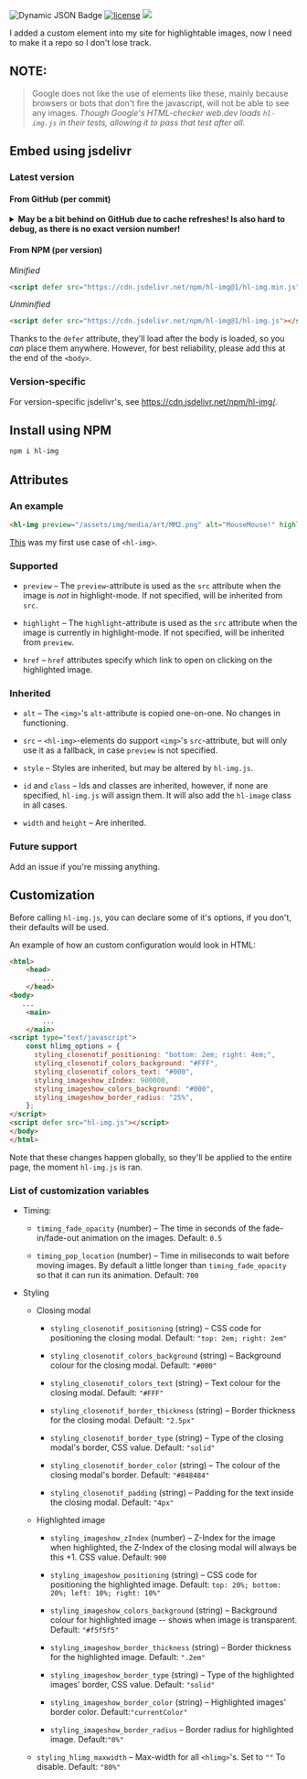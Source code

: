 ![Dynamic JSON Badge](https://img.shields.io/badge/dynamic/json?url=https%3A%2F%2Fraw.githubusercontent.com%2Fstrawmelonjuice%2Fhl-img.js%2Fmain%2Fpackage.json&query=%24.version&label=Version&labelColor=%23313333&color=%23eebcbc&link=https%3A%2F%2Fgithub.com%2Fstrawmelonjuice%2Fhl-img.js&link=https%3A%2F%2Fwww.npmjs.com%2Fpackage%2Fhl-img%3FactiveTab%3Dversions) [![license](https://img.shields.io/badge/license-MIT-blue.svg)](https://github.com/strawmelonjuice/hl-img.js/blob/main/LICENSE)
[![](https://data.jsdelivr.com/v1/package/npm/hl-img/badge)](https://www.jsdelivr.com/package/npm/hl-img)

I added a custom element into my site for highlightable images, now I need to make it a repo so I don't lose track.
## NOTE:
> Google does not like the use of elements like these, mainly because browsers or bots that don't fire the javascript, will not be able to see any images. _Though Google's HTML-checker web.dev loads `hl-img.js` in their tests, allowing it to pass that test after all._

## Embed using jsdelivr
### Latest version

#### From GitHub (per commit)
<details> 
  <summary><b>May be a bit behind on GitHub due to cache refreshes! Is also hard to debug, as there is no exact version number!</b></summary>

  _Minified_
```html
<script defer src="https://cdn.jsdelivr.net/gh/strawmelonjuice/hl-img.js@<commit id>/hl-img.min.js"></script>
```

_Unminified_
```html
<script defer src="https://cdn.jsdelivr.net/gh/strawmelonjuice/hl-img.js@<commit id>/hl-img.js"></script>
```

Thanks to the `defer` attribute, they'll load after the body is loaded, so you _can_ place them anywhere. However, for best reliability, please add this at the end of the `<body>`.
</details>

#### From NPM (per version)
_Minified_
```html
<script defer src="https://cdn.jsdelivr.net/npm/hl-img@1/hl-img.min.js"></script>
```
_Unminified_
```html
<script defer src="https://cdn.jsdelivr.net/npm/hl-img@1/hl-img.js"></script>
```
Thanks to the `defer` attribute, they'll load after the body is loaded, so you _can_ place them anywhere. However, for best reliability, please add this at the end of the `<body>`.

### Version-specific

For version-specific jsdelivr's, see <https://cdn.jsdelivr.net/npm/hl-img/>.
## Install using NPM
```bash
npm i hl-img
```

## Attributes
### An example
```html
<hl-img preview="/assets/img/media/art/MM2.png" alt="MouseMouse!" highlight="/assets/img/media/art/MM2.webp"></hl-img>
```
[This](https://strawmelonjuice.com/blog?p=posts/art/mousemouse-3.2) was my first use case of `<hl-img>`.
### Supported
- `preview` – The `preview`-attribute is used as the `src` attribute when the image is _not_ in highlight-mode. If not specified, will be inherited from `src`.

- `highlight` – The `highlight`-attribute is used as the `src` attribute when the image is currently in highlight-mode. If not specified, will be inherited from `preview`.

- `href` – `href` attributes specify which link to open on clicking on the highlighted image.

### Inherited
- `alt` – The `<img>`'s `alt`-attribute is copied one-on-one. No changes in functioning.

- `src` – `<hl-img>`-elements do support `<img>`'s `src`-attribute, but will only use it as a fallback, in case `preview` is not specified.

- `style` – Styles are inherited, but may be altered by `hl-img.js`.

- `id` and `class` – Ids and classes are inherited, however, if none are specified, `hl-img.js` will assign them. It will also add the `hl-image` class in all cases.

- `width` and `height` – Are inherited.

### Future support

Add an issue if you're missing anything.

## Customization

Before calling `hl-img.js`, you can declare some of it's options, if you don't, their defaults will be used.

An example of how an custom configuration would look in HTML:

```HTML
<html>
    <head>
        ...
    </head>
<body>
   ...
    <main>
        ...
    </main>
<script type="text/javascript">
    const hlimg_options = {
      styling_closenotif_positioning: "bottom: 2em; right: 4em;",
      styling_closenotif_colors_background: "#FFF",
      styling_closenotif_colors_text: "#000",
      styling_imageshow_zIndex: 900000,
      styling_imageshow_colors_background: "#000",
      styling_imageshow_border_radius: "25%",
	};
</script>
<script defer src="hl-img.js"></script>
</body>
</html>
```

Note that these changes happen globally, so they'll be applied to the entire page, the moment `hl-img.js` is ran.

### List of customization variables

- Timing:

  - `timing_fade_opacity`  (number) – The time in seconds of the fade-in/fade-out animation on the images. Default: `0.5`

  - `timing_pop_location` (number)  – Time in miliseconds to wait before moving images. By default a little longer than `timing_fade_opacity` so that it can run its animation. Default: `700`

- Styling

  - Closing modal

    - `styling_closenotif_positioning` (string) – CSS code for positioning the closing modal. Default: `"top: 2em; right: 2em"`

    - `styling_closenotif_colors_background` (string) – Background colour for the closing modal. Default: `"#000"`

    - `styling_closenotif_colors_text` (string) – Text colour for the closing modal. Default: `"#FFF"`

    - `styling_closenotif_border_thickness` (string) – Border thickness for the closing modal. Default: `"2.5px"`

    - `styling_closenotif_border_type` (string) – Type of the closing modal's border, CSS value. Default: `"solid"`

    - `styling_closenotif_border_color`  (string) –  The colour of the closing modal's border. Default: `"#848484"`

    - `styling_closenotif_padding` (string) – Padding for the text inside the closing modal. Default: `"4px"`

  - Highlighted image

    - `styling_imageshow_zIndex` (number) – Z-Index for the image when highlighted, the Z-Index of the closing modal will always be this +1. CSS value. Default: `900`

    -   `styling_imageshow_positioning` (string) – CSS code for positioning the highlighted image. Default: `top: 20%; bottom: 20%; left: 10%; right: 10%"`

    - `styling_imageshow_colors_background` (string) – Background colour for highlighted image -- shows when image is transparent. Default: `"#f5f5f5"`

    - `styling_imageshow_border_thickness` (string) – Border thickness for the highlighted image. Default: `".2em"`
    - `styling_imageshow_border_type` (string) – Type of the highlighted images' border, CSS value. Default: `"solid"`
    - `styling_imageshow_border_color` (string) – Highlighted images' border color. Default:`"currentColor"`
    - `styling_imageshow_border_radius` – Border radius for highlighted image. Default:`"0%"`

  - `styling_hlimg_maxwidth` – Max-width for all `<hlimg>`'s. Set to `""` To disable. Default: `"80%"`
